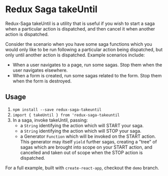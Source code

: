 # Redux Saga takeUntil

Redux-Saga takeUntil is a utility that is useful if you wish to start a saga when a particular action is dispatched, and then cancel it when another action is dispatched.

Consider the scenario when you have some saga functions which you would only like to be run following a particular action being dispatched, but only until another action is dispatched. Example scenarios include:
* When a user navigates to a page, run some sagas. Stop them when the user navigates elsewhere.
* When a form is created, run some sagas related to the form. Stop them when the form is destroyed.

## Usage

1. `npm install --save redux-saga-takeuntil`
2. `import { takeUntil } from 'redux-saga-takeuntil`
3. In a saga, invoke takeUntil, passing:
   - a `String` identifying the action which will START your saga.
   - a `String` identifying the action which will STOP your saga.
   - a Generator `Function` which will be invoked on the START action. This generator may itself `yield` further sagas, creating a "tree" of sagas which are brought into scope on your START action, and cancelled and taken out of scope when the STOP action is dispatched.

For a full example, built with `create-react-app`, checkout the `demo` branch.
